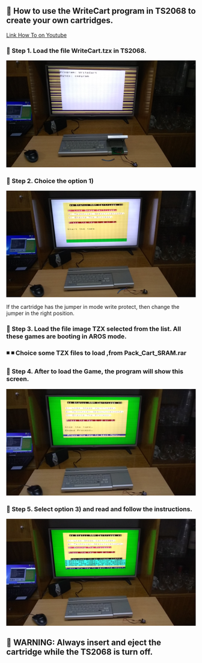 ## 🔹 How to use the WriteCart program in TS2068 to create your own cartridges.

[Link How To on Youtube](https://www.youtube.com/watch?v=_XW6AfT9foQ)

### 🔸 Step 1. Load the file WriteCart.tzx in TS2068.

<img src="Loading_WriteCart.jpg" width="700" heigth="500">

### 🔸 Step 2. Choice the option 1)

<img src="start_process.jpg" width="700" heigth="500">

If the cartridge has the jumper in mode write protect, then change the jumper in the right position.

### 🔸 Step 3. Load the file image TZX selected from the list. All these games are booting in AROS mode.

### ◾ ◾ Choice some TZX files to load ,from Pack_Cart_SRAM.rar

### 🔸 Step 4. After to load the Game, the program will show this screen.

<img src="Load_imageCadt.jpg" width="700" heigth="500">

### 🔸 Step 5. Select option 3) and read and follow the instructions.

<img src="End_Procees.jpg" width="700" heigth="500">

## 🔺 WARNING: Always insert and eject the cartridge while the TS2068 is turn off. 

